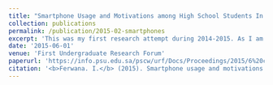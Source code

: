 ```yaml
---
title: "Smartphone Usage and Motivations among High School Students In Saudi Arabia "
collection: publications
permalink: /publication/2015-02-smartphones
excerpt: 'This was my first research attempt during 2014-2015. As I am considered as part of the [Z Generation](https://web.archive.org/web/20201007224353/https://www.businessinsider.com/generation-z) where the explosion of smartphone usage was at our time, I was interested in the question of what motivates us to be heavily connected to our phones. During my high school, I created a survey based on the literature, and when I joined my university, I approached Dr. Lee McCallum and Dr. Tasnim Ali to help me in structuring the paper and in statistical analysis.'
date: '2015-06-01'
venue: 'First Undergraduate Research Forum'
paperurl: 'https://info.psu.edu.sa/pscw/urf/Docs/Proceedings/2015/6%20complete.pdf'
citation: '<b>Ferwana. I.</b> (2015). Smartphone usage and motivations among high-school students in Saudi Arabia. In the Proceedings of the First Undergraduate Research Forum at Prince Sultan University. Riyadh, Saudi Arabia. Available at https://info.psu.edu.sa/pscw/urf/Forum_Proceedings.aspx '
---
```


